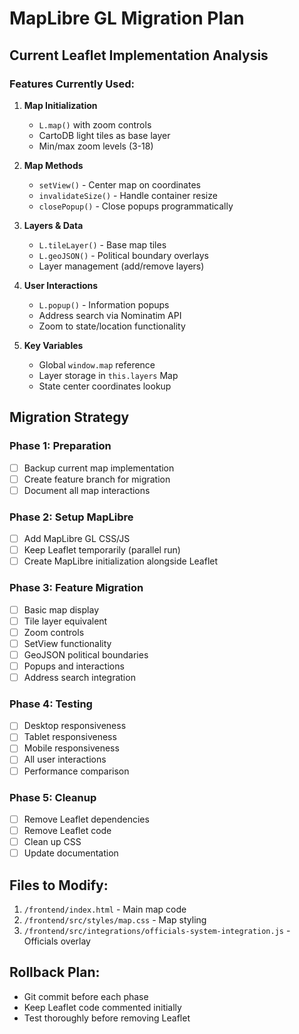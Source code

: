 # MapLibre GL Migration Plan

## Current Leaflet Implementation Analysis

### Features Currently Used:
1. **Map Initialization**
   - `L.map()` with zoom controls
   - CartoDB light tiles as base layer
   - Min/max zoom levels (3-18)

2. **Map Methods**
   - `setView()` - Center map on coordinates
   - `invalidateSize()` - Handle container resize
   - `closePopup()` - Close popups programmatically

3. **Layers & Data**
   - `L.tileLayer()` - Base map tiles
   - `L.geoJSON()` - Political boundary overlays
   - Layer management (add/remove layers)

4. **User Interactions**
   - `L.popup()` - Information popups
   - Address search via Nominatim API
   - Zoom to state/location functionality

5. **Key Variables**
   - Global `window.map` reference
   - Layer storage in `this.layers` Map
   - State center coordinates lookup

## Migration Strategy

### Phase 1: Preparation
- [ ] Backup current map implementation
- [ ] Create feature branch for migration
- [ ] Document all map interactions

### Phase 2: Setup MapLibre
- [ ] Add MapLibre GL CSS/JS
- [ ] Keep Leaflet temporarily (parallel run)
- [ ] Create MapLibre initialization alongside Leaflet

### Phase 3: Feature Migration
- [ ] Basic map display
- [ ] Tile layer equivalent
- [ ] Zoom controls
- [ ] SetView functionality
- [ ] GeoJSON political boundaries
- [ ] Popups and interactions
- [ ] Address search integration

### Phase 4: Testing
- [ ] Desktop responsiveness
- [ ] Tablet responsiveness  
- [ ] Mobile responsiveness
- [ ] All user interactions
- [ ] Performance comparison

### Phase 5: Cleanup
- [ ] Remove Leaflet dependencies
- [ ] Remove Leaflet code
- [ ] Clean up CSS
- [ ] Update documentation

## Files to Modify:
1. `/frontend/index.html` - Main map code
2. `/frontend/src/styles/map.css` - Map styling
3. `/frontend/src/integrations/officials-system-integration.js` - Officials overlay

## Rollback Plan:
- Git commit before each phase
- Keep Leaflet code commented initially
- Test thoroughly before removing Leaflet